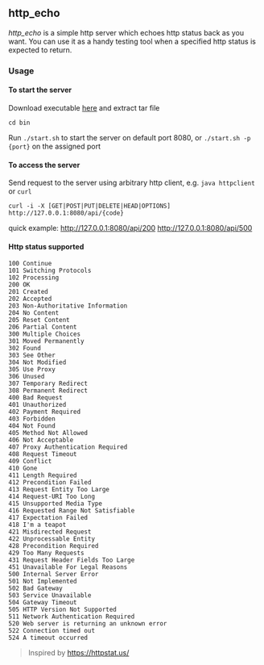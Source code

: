 ## http_echo

*http_echo* is a simple http server which echoes http status back as you want. You can use it as a handy testing tool when a specified http status is expected to return.

### Usage

#### To start the server

Download executable [here](https://github.com/hunterwyld/http_echo/releases/download/v1.0.0/http_echo-1.0.0.tar.gz) and extract tar file

`cd bin`

Run `./start.sh` to start the server on default port 8080, or `./start.sh -p {port}` on the assigned port

#### To access the server

Send request to the server using arbitrary http client, e.g. `java httpclient` or `curl`

`curl -i -X [GET|POST|PUT|DELETE|HEAD|OPTIONS] http://127.0.0.1:8080/api/{code}`

quick example: http://127.0.0.1:8080/api/200  http://127.0.0.1:8080/api/500

#### Http status supported

```
100 Continue
101 Switching Protocols
102 Processing
200 OK
201 Created
202 Accepted
203 Non-Authoritative Information
204 No Content
205 Reset Content
206 Partial Content
300 Multiple Choices
301 Moved Permanently
302 Found
303 See Other
304 Not Modified
305 Use Proxy
306 Unused
307 Temporary Redirect
308 Permanent Redirect
400 Bad Request
401 Unauthorized
402 Payment Required
403 Forbidden
404 Not Found
405 Method Not Allowed
406 Not Acceptable
407 Proxy Authentication Required
408 Request Timeout
409 Conflict
410 Gone
411 Length Required
412 Precondition Failed
413 Request Entity Too Large
414 Request-URI Too Long
415 Unsupported Media Type
416 Requested Range Not Satisfiable
417 Expectation Failed
418 I'm a teapot
421 Misdirected Request
422 Unprocessable Entity
428 Precondition Required
429 Too Many Requests
431 Request Header Fields Too Large
451 Unavailable For Legal Reasons
500 Internal Server Error
501 Not Implemented
502 Bad Gateway
503 Service Unavailable
504 Gateway Timeout
505 HTTP Version Not Supported
511 Network Authentication Required
520 Web server is returning an unknown error
522 Connection timed out
524 A timeout occurred
```

> Inspired by https://httpstat.us/

